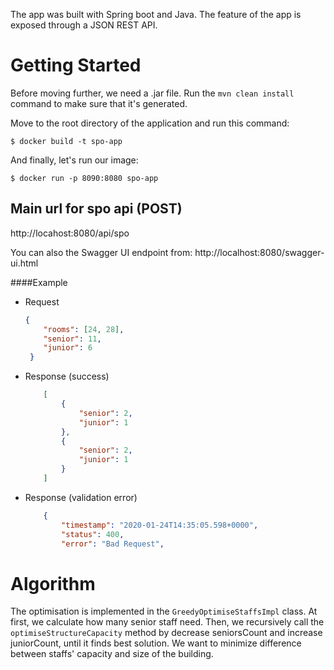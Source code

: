 The app was built with Spring boot and Java. The feature of the app is exposed through a JSON REST API.


# Getting Started

Before moving further, we need a .jar file. 
Run the `mvn clean install` command to make sure that it's generated.

Move to the root directory of the application and run this command:

`$ docker build -t spo-app `

And finally, let's run our image:

`$ docker run -p 8090:8080 spo-app` 


## Main url for spo api (POST)
http://locahost:8080/api/spo

You can also the Swagger UI endpoint from:
http://localhost:8080/swagger-ui.html


####Example

* Request
	```json 
	{ 
		"rooms": [24, 28],
		"senior": 11, 
		"junior": 6 
	 }
	 ```
	
* Response (success)
	```json 
		[
            {
                "senior": 2,
                "junior": 1
            },
            {
                "senior": 2,
                "junior": 1
            }
        ]
     ```
* Response (validation error)
	```json 
		{
            "timestamp": "2020-01-24T14:35:05.598+0000",
            "status": 400,
            "error": "Bad Request",
     ```
 

# Algorithm
The optimisation is implemented in the `GreedyOptimiseStaffsImpl` class.
At first, we calculate how many senior staff need. Then, we recursively call the `optimiseStructureCapacity` method by
 decrease seniorsCount and increase juniorCount,
  until it finds best solution. 
  We want to minimize difference between staffs' capacity and size of the building.